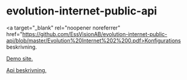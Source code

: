# evolution-internet-public-api

<a target="_blank" rel="noopener noreferrer" href="https://github.com/EssVisionAB/evolution-internet-public-api/blob/master/Evolution%20Internet%202%200.pdf>Konfigurations beskrivning.</a>

<a target="_blank" rel="noopener noreferrer" href="http://31.216.227.251:5002">Demo site.</a>

<a target="_blank" rel="noopener noreferrer" href="http://31.216.227.251:5002/swagger">Api beskrivning,</a>

